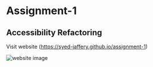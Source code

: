 # Assignment-1

## Accessibility Refactoring

Visit website (https://syed-jaffery.github.io/assignment-1)

![website image](https://github.com/Syed-Jaffery/assignment-1/blob/main/assets/images/website.png)
